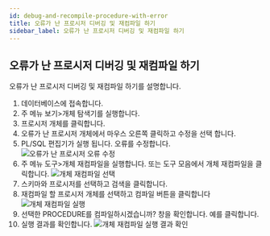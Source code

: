 ```yaml
---
id: debug-and-recompile-procedure-with-error
title: 오류가 난 프로시저 디버깅 및 재컴파일 하기
sidebar_label: 오류가 난 프로시저 디버깅 및 재컴파일 하기
---
```


## 오류가 난 프로시저 디버깅 및 재컴파일 하기

오류가 난 프로시저 디버깅 및 재컴파일 하기를 설명합니다.

1. 데이터베이스에 접속합니다.
2. 주 메뉴 보기>개체 탐색기를 실행합니다.
3. 프로시저 개체를 클릭합니다.
4. 오류가 난 프로시저 개체에서 마우스 오른쪽 클릭하고 수정을 선택 합니다.
5. PL/SQL 편집기가 실행 됩니다. 오류를 수정합니다.
![오류가 난 프로시저 오류 수정](https://s3.ap-northeast-2.amazonaws.com/sqlgate-manual-content/4718C54091BA0F0F9FD5CC57BB655A62.jpg)
6. 주 메뉴 도구>개체 재컴파일을 실행합니다. 또는 도구 모음에서 개체 재컴파일을 클릭합니다.
![개체 재컴파일 선택](https://s3.ap-northeast-2.amazonaws.com/sqlgate-manual-content/12060563A79FCA475E1FE621105678D3.jpg)
7. 스키마와 프로시저를 선택하고 검색을 클릭합니다.
8. 재컴파일 할 프로시저 개체를 선택하고 컴파일 버튼을 클릭합니다
![개체 재컴파일 실행](https://s3.ap-northeast-2.amazonaws.com/sqlgate-manual-content/43589961670C31AC576D6DD1F7AB767E.jpg)
9. 선택한 PROCEDURE를 컴파일하시겠습니까? 창을 확인합니다. 예를 클릭합니다.
10. 실행 결과를 확인합니다.
![개체 재컴파일 실행 결과 확인](https://s3.ap-northeast-2.amazonaws.com/sqlgate-manual-content/310B7CCB52D883CF099FCE3E7B3F6F7D.jpg)